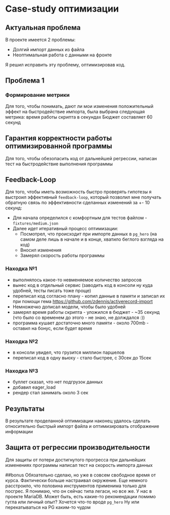 # Case-study оптимизации

## Актуальная проблема
В проекте имеется 2 проблемы:
* Долгий импорт данных из файла
* Неоптимальная работа с данными на фронте 

Я решил исправить эту проблему, оптимизировав код.

## Проблема 1
### Формирование метрики
Для того, чтобы понимать, дают ли мои изменения положительный эффект на быстродействие импорта, была выбрана следующая метрика: время работы скрипта в секундах
Бюджет составляет 60 секунд

## Гарантия корректности работы оптимизированной программы
Для того, чтобы обезопасить код от дальнейшей регрессии, написан тест на быстродействие выполнения программы

## Feedback-Loop
Для того, чтобы иметь возможность быстро проверять гипотезы я выстроил эффективный `feedback-loop`, который позволил мне получать обратную связь по эффективности сделанных изменений за +- 10 секунд:
* Для начала определился с комфортным для тестов файлом - `fixtures/medium.json`
* Далее идет итеративный процесс оптимизации:
    * Посмотрел, что происходит при импорте данных в `pg_hero` (на самом деле лишь в начале и в конце, хватило беглого взгляда на код)
    * Вносил изменения
    * Замерял скорость работы программы

### Находка №1
- выполнялось какое-то невменяемое количество запросов
- вынес код в отдельный сервис (заводить код в консоли ну куда удобней, тесты писать тоже проще)
- переписал код согласно плану - копил данные в памяти и записал их при помощи гема https://github.com/zdennis/activerecord-import
- Немножечко дописал модели, чтобы было удобней
- замерял время работы скрипта - уложился в бюджет - ~35 секунд (что было со временем до этого - не знаю, не долждался :))
- программа кушает достаточно много памяти - около 700mb - оставил на бонус, если будет время

### Находка №2
- в консоли увидел, что грузится миллион паршелов
- переписал код в одну вьюху - стало быстрее, с 30сек до 15сек

### Находка №3
- буллет сказал, что нет подгрузок данных
- добавил eager_load
- рендер стал занимать около 3 сек

## Результаты
В результате проделанной оптимизации наконец удалось сделать относительно быстрый импорт файла и оптимизировать отображение информации

## Защита от регрессии производительности
Для защиты от потери достигнутого прогресса при дальнейших изменениях программы написал тест на скорость импорта данных

##bonus
Обязательно сделаю, но уже в совсем свободное время от курса. Фактически больше настраивал окружение.
Еще немного расстроило, что половина инструментов применима только для посгрес. Я понимаю, что он сейчас типа легаси, но все же.
У нас в проекте MariaDB. Может быть, есть какие-то рекомендации помимо гугла или личный опыт? Хочется что-то вроде `pg_hero`
Ну или перекатываться на PG каким-то чудом